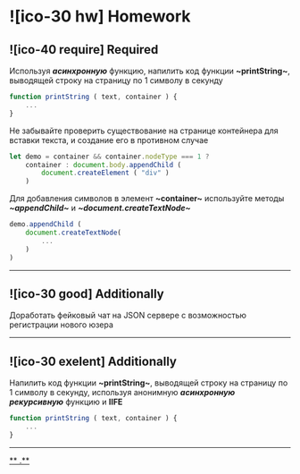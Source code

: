 # ![ico-30 hw] Homework

## ![ico-40 require] Required

Используя **_асинхронную_** функцию, напилить код функции **~printString~**, выводящей строку на страницу по 1 символу в секунду

~~~js
function printString ( text, container ) {
    ...
}
~~~

Не забывайте проверить существование на странице контейнера для вставки текста, и создание его в противном случае

~~~js
let demo = container && container.nodeType === 1 ?
    container : document.body.appendChild (
        document.createElement ( "div" )
    )
~~~

Для добавления символов в элемент **~container~** используйте методы **_~appendChild~_** и **_~document.createTextNode~_**

~~~js
demo.appendChild (
    document.createTextNode(
        ...
    )
)
~~~

__________________________________________

## ![ico-30 good] Additionally

Доработать фейковый чат на  JSON сервере с возможностью регистрации нового юзера

______________________________

## ![ico-30 exelent] Additionally

Напилить код функции **~printString~**, выводящей строку на страницу по 1 символу в секунду, используя анонимную **_асинхронную рекурсивную_** функцию и **IIFE**

~~~js
function printString ( text, container ) {
    ...
}
~~~

_____________________________________

[** .**](src/lessons/hw-14-answers.md)
